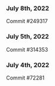 ### July 8th, 2022

Commit #249317

### July 5th, 2022

Commit #314353


### July 4th, 2022

Commit #72281
